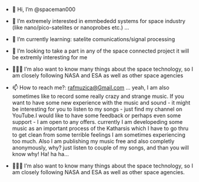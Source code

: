 - 👋 Hi, I’m @spaceman000
- 👀 I’m extremely interested in emmbededd systems for space industry (like nano/pico-satelites or nanoprobes etc.) ...
- 🌱 I’m currently learning: satelite comunications/signal processing 
- 🚀 I’m looking to take a part in any of the space connected project it will be extremly interesting for me 
- 👩🏼‍🚀 I’m also want to know many things about the space technology, so I am closely following NASA and ESA as well as other space agencies 
- 📫 How to reach me?: rafmuzica@Gmail.com  ... yeah, I am also sometimes like to record some really crazy and strange music.
If you want to have some new experience with the music and sound - it might be interesting for you to listen to my songs - just find my channel on YouTube.I would like to have some feedback or perhaps even some support - I am open to any offers. currently I am developeding some music as an important process of the Katharsis which I have to go thru to get clean from some terrible feelings I am sometimes experiencing too much. Also I am publishing my music free and also completly anonymously, why? just listen to couple of my songs, and than you will know why! Ha! ha ha...

- 👩🏼‍🚀 I’m also want to know many things about the space technology, so I am closely following NASA and ESA as well as other space agencies. 

<!---
spaceman000/spaceman000 is a ✨ special ✨ repository because its `README.md` (this file) appears on your GitHub profile.
You can use the 'Preview link' to take a look at the content I do provide
--->
